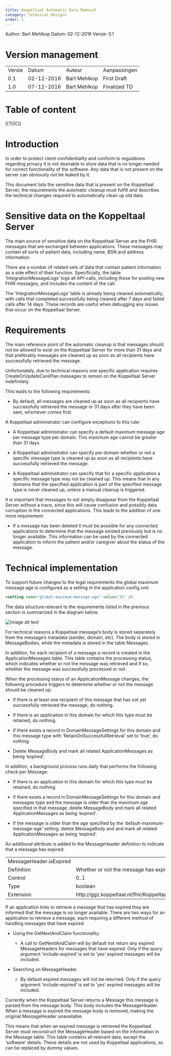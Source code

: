 ```yaml
---
title: Koppeltaal Automatic Data Removal
category: Technical Designs
order: 1
---
```


Author: Bart MehlkopDatum: 02-12-2016Versie: 0.1

# Version management

<table>
  <tr>
    <td>Versie</td>
    <td>Datum</td>
    <td>Auteur</td>
    <td>Aanpassingen</td>
  </tr>
  <tr>
    <td>0.1</td>
    <td>02-12-2016</td>
    <td>Bart Mehlkop</td>
    <td>First Draft</td>
  </tr>
  <tr>
    <td>1.0</td>
    <td>07-12-2016</td>
    <td>Bart Mehlkop</td>
    <td>Finalized TD</td>
  </tr>
</table>

# Table of content

[[TOC]]

# Introduction

In order to protect client confidentiality and conform to regulations regarding privacy it is not desirable to store data that is no longer needed for correct functionality of the software. Any data that is not present on the server can obviously not be leaked by it.

This document lists the sensitive data that is present on the Koppeltaal Server, the requirements the automatic cleanup must fulfill and describes the technical changes required to automatically clean up old data.

# Sensitive data on the Koppeltaal Server

The main source of sensitive data on the Koppeltaal Server are the FHIR messages that are exchanged between applications. These messages may contain all sorts of patient data, including name, BSN and address information. 

There are a number of related sets of data that contain patient information as a side effect of their function. Specificially, the table ‘IntegrationMessageLogs’ logs all API-calls, including those for posting new FHIR messages, and includes the content of the call.

The ‘IntegrationMessageLogs’ table is already being cleaned automatically, with calls that completed successfully being cleaned after 7 days and failed calls after 14 days. These records are useful when debugging any issues that occur on the Koppeltaal Server.

# Requirements

The main reference point of the automatic cleanup is that messages should not be allowed to exist on the Koppeltaal Server for more than 31 days and that preferably messages are cleaned up as soon as all recipients have successfully retrieved the message.

Unfortunately, due to technical reasons one specific application requires CreateOrUpdateCarePlan messages to remain on the Koppeltaal Server indefinitely. 

This leads to the following requirements:

* By default, all messages are cleaned up as soon as all recipients have successfully retrieved the message or 31 days after they have been sent, whichever comes first.

A Koppeltaal administrator can configure exceptions to this rule:

* A Koppeltaal administrator can specify a default maximum message age per message type per domain. This maximum age cannot be greater than 31 days.

* A Koppeltaal administrator can specify per domain whether or not a specific message type is cleaned up as soon as all recipients have successfully retrieved the message.

* A Koppeltaal administrator can specify that for a specific application a specific message type may not be cleaned up. This means that in any domains that the specified application is part of the specified message type is never cleaned up, unless a manual cleanup is triggered.

It is important that messages to not simply disappear from the Koppeltaal Server without a trace, since this will cause confusion and possibly data corruption in the connected applications. This leads to the addition of one more requirement:

* If a message has been deleted it must be possible for any connected applications to determine that the message existed previously but is no longer available. This information can be used by the connected application to inform the patient and/or caregiver about the status of the message.

# Technical implementation

To support future changes to the legal requirements the global maximum message age is configured as a setting in the application config.xml:

```xml
<setting name="global-maximum-message-age" value="31" />
```

The data structure relevant to the requirements listed in the previous section is summarized in the diagram below.

![image alt text](image_0.png)

For technical reasons a Koppeltaal message’s body is stored separately from the message’s metadata (sender, domain, etc). The body is stored in MessageBodies, while the metadata is stored in the table Messages.

In addition, for each recipient of a message a record is created in the ApplicationMessages table. This table contains the processing status, which indicates whether or not the message was retrieved and if so, whether the message was successfully processed or not.

When the processing status of an ApplicationMessage changes, the following procedure triggers to determine whether or not the message should be cleaned up:

* If there is at least one recipient of this message that has not yet successfully retrieved the message, do nothing.

* If there is an application in this domain for which this type must be retained, do nothing.

* If there exists a record in DomainMessageSettings for this domain and this message type with ‘RetainOnSuccessfulRetrieval’ set to ‘true’, do nothing.

* Delete MessageBody and mark all related ApplicationMessages as being ‘expired’.

In addition, a background process runs daily that performs the following check per Message:

* If there is an application in this domain for which this type must be retained, do nothing.

* If there exists a record in DomainMessageSettings for this domain and messages type and the message is older than the maximum age specified in that message, delete MessageBody and mark all related ApplicationMessages as being ‘expired’.

* If the message is older than the age specified by the ‘default-maximum-message-age’ setting, delete MessageBody and and mark all related ApplicationMessages as being ‘expired’.

An additional attribute is added to the MessageHeader definition to indicate that a message has expired:

<table>
  <tr>
    <td>MessageHeader.isExpired</td>
    <td></td>
  </tr>
  <tr>
    <td>Definition</td>
    <td>Whether or not the message has expired</td>
  </tr>
  <tr>
    <td>Control</td>
    <td>0..1</td>
  </tr>
  <tr>
    <td>Type</td>
    <td>boolean</td>
  </tr>
  <tr>
    <td>Extension</td>
    <td>http://ggz.koppeltaal.nl/fhir/Koppeltaal/Profile/MessageHeader#IsExpired</td>
  </tr>
</table>


If an application tries to retrieve a message that has expired they are informed that the message is no longer available. There are two ways for an application to retrieve a message, each requiring a different method of handling messages that have expired.

* Using the GetNextAndClaim functionality.

    * A call to GetNextAndClaim will by default not return any expired MessageHeaders for messages that have expired. Only if the query argument ‘include-expired’ is set to ‘yes’ expired messages will be included.

* Searching on MessageHeader.

    * By default expired messages will not be returned. Only if the query argument ‘include-expired’ is set to ‘yes’ expired messages will be included.

Currently when the Koppeltaal Server returns a Message this message is parsed from the message body. This body includes the MessageHeader. When a message is expired the message body is removed, making the original MessageHeader unavailable.

This means that when an expired message is retrieved the Koppeltaal Server must reconstruct the MessageHeader based on the information in the Message table. This table contains all relevant data, except the ‘software’ details. These details are not used by Koppeltaal applications, so can be replaced by dummy values.

